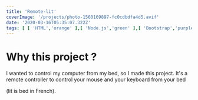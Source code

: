 ```yaml
---
title: 'Remote-lit'
coverImage: '/projects/photo-1560169897-fc0cdbdfa4d5.avif'
date: '2020-03-16T05:35:07.322Z'
tags: [ [ 'HTML','orange' ],[ 'Node.js','green' ],[ 'Bootstrap','purple' ] ]
---
```


# Why this project ?

I wanted to control my computer from my bed, so I made this project.
It's a remote controller to control your mouse and your keyboard from your bed
<!--more-->
(lit is bed in French).
